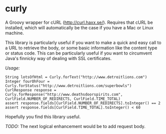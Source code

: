 curly
=====

A Groovy wrapper for cURL (http://curl.haxx.se/).  Requires that cURL be installed, which will automatically be the case if you have a Mac or Linux machine.

This library is particularly useful if you want to make a quick and easy call to a URL to retrieve the body, or some basic information like the content type or status code.  This can be particularly useful if you want to circumvent Java's finnicky way of dealing with SSL certificates. 

*Usage:*
```
String lotsOfHtml = Curly.forText("http://www.detroitlions.com")
Integer fourOhFour = Curly.forStatus("http://www.detroitlions.com/superbowls")
CurlResponse response = Curly.forResponse("http://www.deathsdoorspirits.com", CurlField.NUMBER_OF_REDIRECTS, CurlField.TIME_TOTAL)
assert response.fields[CurlField.NUMBER_OF_REDIRECTS].toInteger() == 2
assert response.fields[CurlField.TIME_TOTAL].toInteger() < 60
```
Hopefully you find this library useful.  

*TODO:* The next logical enhancement would be to add request body. 
